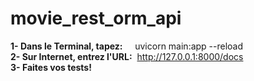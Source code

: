 # movie_rest_orm_api

<b>1- Dans le Terminal, tapez:</b>&nbsp;&nbsp;&nbsp;&nbsp;&nbsp;uvicorn main:app --reload<br/>
<b>2- Sur Internet, entrez l'URL:</b>&nbsp;&nbsp;http://127.0.0.1:8000/docs<br/>
<b>3- Faites vos tests!</b><br/>
